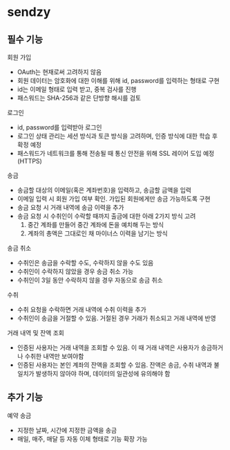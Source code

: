 # sendzy

## 필수 기능

회원 가입
- OAuth는 현재로써 고려하지 않음
- 회원 데이터는 암호화에 대한 이해를 위해 id, password를 입력하는 형태로 구현
- id는 이메일 형태로 입력 받고, 중복 검사를 진행
- 패스워드는 SHA-256과 같은 단방향 해시를 검토

로그인
- id, password를 입력받아 로그인
- 로그인 상태 관리는 세션 방식과 토큰 방식을 고려하며, 인증 방식에 대한 학습 후 확정 예정
- 패스워드가 네트워크를 통해 전송될 때 통신 안전을 위해 SSL 레이어 도입 예정(HTTPS)

송금
- 송금할 대상의 이메일(혹은 계좌번호)을 입력하고, 송금할 금액을 입력
- 이메일 입력 시 회원 가입 여부 확인. 가입된 회원에게만 송금 가능하도록 구현
- 송금 요청 시 거래 내역에 송금 이력을 추가
- 송금 요청 시 수취인이 수락할 때까지 출금에 대한 아래 2가지 방식 고려
    1. 중간 계좌를 만들어 중간 계좌에 돈을 예치해 두는 방식
    2. 계좌의 총액은 그대로인 채 마이너스 이력을 남기는 방식

송금 취소
- 수취인은 송금을 수락할 수도, 수락하지 않을 수도 있음
- 수취인이 수락하지 않았을 경우 송금 취소 가능
- 수취인이 3일 동안 수락하지 않을 경우 자동으로 송금 취소

수취
- 수취 요청을 수락하면 거래 내역에 수취 이력을 추가
- 수취인이 송금을 거절할 수 있음. 거절된 경우 거래가 취소되고 거래 내역에 반영

거래 내역 및 잔액 조회
- 인증된 사용자는 거래 내역을 조회할 수 있음. 이 때 거래 내역은 사용자가 송금하거나 수취한 내역만 보여야함
- 인증된 사용자는 본인 계좌의 잔액을 조회할 수 있음. 잔액은 송금, 수취 내역과 불일치가 발생하지 않아야 하며, 데이터의 일관성에 유의해야 함

## 추가 기능

예약 송금
- 지정한 날짜, 시간에 지정한 금액을 송금
- 매일, 매주, 매달 등 자동 이체 형태로 기능 확장 가능
